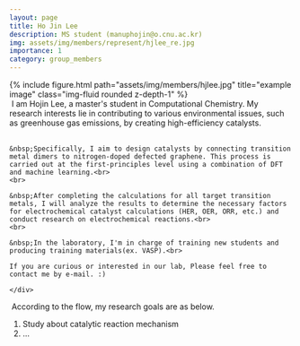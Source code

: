 ```yaml
---
layout: page
title: Ho Jin Lee
description: MS student (manuphojin@o.cnu.ac.kr)
img: assets/img/members/represent/hjlee_re.jpg
importance: 1
category: group_members
---
```



<div class="row">
    <div class="col-sm-4">
        {% include figure.html path="assets/img/members/hjlee.jpg" title="example image" class="img-fluid rounded z-depth-1" %}
    </div>
    <div class="col-sm-8">
    &nbsp;I am Hojin Lee, a master's student in Computational Chemistry. My research interests lie in contributing to various environmental issues, such as greenhouse gas emissions, by creating high-efficiency catalysts.<br>
    <br>
    
    &nbsp;Specifically, I aim to design catalysts by connecting transition metal dimers to nitrogen-doped defected graphene. This process is carried out at the first-principles level using a combination of DFT and machine learning.<br>
    <br>
    
    &nbsp;After completing the calculations for all target transition metals, I will analyze the results to determine the necessary factors for electrochemical catalyst calculations (HER, OER, ORR, etc.) and conduct research on electrochemical reactions.<br>
    <br>
    
    &nbsp;In the laboratory, I'm in charge of training new students and producing training materials(ex. VASP).<br>
    
    If you are curious or interested in our lab, Please feel free to contact me by e-mail. :)
    
    </div>
</div>

&nbsp;According to the flow, my research goals are as below.

1. Study about catalytic reaction mechanism
2. ...





